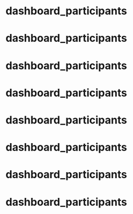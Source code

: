 # dashboard_participants
# dashboard_participants
# dashboard_participants
# dashboard_participants
# dashboard_participants
# dashboard_participants
# dashboard_participants
# dashboard_participants

